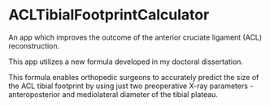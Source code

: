 # ACLTibialFootprintCalculator

An app which improves the outcome of the anterior cruciate ligament (ACL) reconstruction.

This app utilizes a new formula developed in my doctoral dissertation. 

This formula enables orthopedic surgeons to accurately predict the size of the ACL tibial footprint
by using just two preoperative X-ray parameters - anteroposterior and mediolateral diameter of the tibial plateau.
